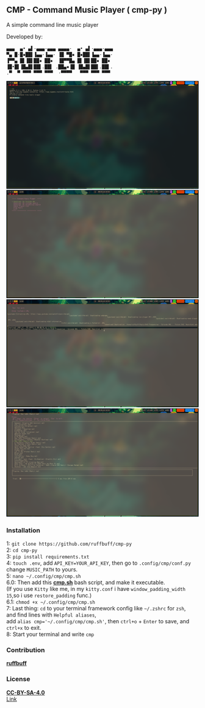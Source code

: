 ## CMP - Command Music Player ( cmp-py )
A simple command line music player

Developed by:
```shell
▄▄▄  ▄• ▄▌·▄▄▄·▄▄▄ ▄▄▄▄·  ▄• ▄▌·▄▄▄·▄▄▄
▀▄ █·█▪██▌▐▄▄·▐▄▄· ▐█ ▀█▪ █▪██▌▐▄▄·▐▄▄·
▐▀▀▄ █▌▐█▌██▪ ██▪  ▐█▀▀█▄ █▌▐█▌██▪ ██▪ 
▐█•█▌▐█▄█▌██▌.██▌ .██▄▪▐█ ▐█▄█▌██▌.██▌.
.▀  ▀ ▀▀▀ ▀▀▀ ▀▀▀  ·▀▀▀▀   ▀▀▀ ▀▀▀ ▀▀▀ 
```
![Sneak-peek0](images/image0.png)<br/>
![Sneak-peek1](images/image1.png)<br/>
![Sneak-peek2](images/image2.png)<br/>
![Sneak-peek3](images/image3.png)<br/>
### Installation
1: `git clone https://github.com/ruffbuff/cmp-py`<br/>
2: `cd cmp-py`<br/>
3: `pip install requirements.txt`<br/>
4: `touch .env`, add `API_KEY=YOUR_API_KEY`, then go to `.config/cmp/conf.py` change `MUSIC_PATH` to yours.<br/>
5: `nano ~/.config/cmp/cmp.sh`<br/>
6.0: Then add this **[cmp.sh](.config/cmp/cmp.sh)** bash script, and make it executable.<br/>
(If you use `Kitty` like me, in my `kitty.conf` i have `window_padding_width 15`,so i use `restore_padding` func.)<br/>
6.1: `chmod +x ~/.config/cmp/cmp.sh`<br/>
7: Last thing: `cd` to your terminal framework config like `~/.zshrc` for `zsh`,<br/> and find lines with `Helpful aliases`,<br/> add `alias cmp='~/.config/cmp/cmp.sh'`, then `ctrl+o` + `Enter` to save, and `ctrl+x` to exit.<br/>
8: Start your terminal and write `cmp`<br/>
### Contribution
**[ruffbuff](https://github.com/ruffbuff)**<br/>
### License
**[CC-BY-SA-4.0](LICENSE)**<br/>
[Link](https://choosealicense.com/licenses/cc-by-sa-4.0/#)
